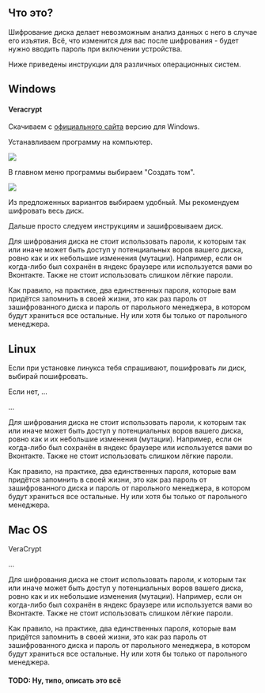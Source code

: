 ## Что это?

Шифрование диска делает невозможным анализ данных с него в случае его изъятия. Всё, что изменится для вас после шифрования - будет нужно вводить пароль при включении устройства.

Ниже приведены инструкции для различных операционных систем.

## Windows

#### Veracrypt

Скачиваем с [официального сайта](https://www.veracrypt.fr/en/Downloads.html) версию для Windows. 

Устанавливаем программу на компьютер.

<img src="https://xn--90abhbolvbbfgb9aje4m.xn--p1ai/images/VeraCrypt.jpg"/>

В главном меню программы выбираем "Создать том".

<img src="https://i2.wp.com/securityinabox.org/media/veracrypt-win-ru-v01-113.png"/>

Из предложенных вариантов выбираем удобный. Мы рекомендуем шифровать весь диск.

Дальше просто следуем инструкциям и зашифровываем диск. 

Для шифрования диска не стоит использовать пароли, к которым так или иначе может быть доступ у потенциальных воров вашего диска, ровно как и их небольшие изменения (мутации). Например, если он когда-либо был сохранён в яндекс браузере или используется вами во Вконтакте. Также не стоит использовать слишком лёгкие пароли.

Как правило, на практике, два единственных пароля, которые вам придётся запомнить в своей жизни, это как раз пароль от зашифрованного диска и пароль от парольного менеджера, в котором будут храниться все остальные. Ну или хотя бы только от парольного менеджера.

## Linux

Если при установке линукса тебя спрашивают, пошифровать ли диск, выбирай пошифровать.

Если нет, ...

...

Для шифрования диска не стоит использовать пароли, к которым так или иначе может быть доступ у потенциальных воров вашего диска, ровно как и их небольшие изменения (мутации). Например, если он когда-либо был сохранён в яндекс браузере или используется вами во Вконтакте. Также не стоит использовать слишком лёгкие пароли.

Как правило, на практике, два единственных пароля, которые вам придётся запомнить в своей жизни, это как раз пароль от зашифрованного диска и пароль от парольного менеджера, в котором будут храниться все остальные. Ну или хотя бы только от парольного менеджера.

## Mac OS

VeraCrypt

...

Для шифрования диска не стоит использовать пароли, к которым так или иначе может быть доступ у потенциальных воров вашего диска, ровно как и их небольшие изменения (мутации). Например, если он когда-либо был сохранён в яндекс браузере или используется вами во Вконтакте. Также не стоит использовать слишком лёгкие пароли.

Как правило, на практике, два единственных пароля, которые вам придётся запомнить в своей жизни, это как раз пароль от зашифрованного диска и пароль от парольного менеджера, в котором будут храниться все остальные. Ну или хотя бы только от парольного менеджера.

#### TODO: Ну, типо, описать это всё
